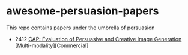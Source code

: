 # awesome-persuasion-papers
This repo contains papers under the umbrella of persuasion



- 2412 [CAP: Evaluation of Persuasive and Creative Image Generation](https://arxiv.org/pdf/2412.10426)
[Multi-modality][Commercial]
